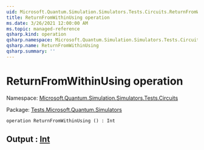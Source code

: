 ```yaml
---
uid: Microsoft.Quantum.Simulation.Simulators.Tests.Circuits.ReturnFromWithinUsing
title: ReturnFromWithinUsing operation
ms.date: 3/26/2021 12:00:00 AM
ms.topic: managed-reference
qsharp.kind: operation
qsharp.namespace: Microsoft.Quantum.Simulation.Simulators.Tests.Circuits
qsharp.name: ReturnFromWithinUsing
qsharp.summary: ''
---
```


# ReturnFromWithinUsing operation

Namespace: [Microsoft.Quantum.Simulation.Simulators.Tests.Circuits](xref:Microsoft.Quantum.Simulation.Simulators.Tests.Circuits)

Package: [Tests.Microsoft.Quantum.Simulators](https://nuget.org/packages/Tests.Microsoft.Quantum.Simulators)




```qsharp
operation ReturnFromWithinUsing () : Int
```


## Output : [Int](xref:microsoft.quantum.lang-ref.int)

